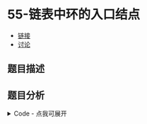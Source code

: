 # 55-链表中环的入口结点

- [链接](https://www.nowcoder.com/practice/253d2c59ec3e4bc68da16833f79a38e4)
- [讨论](https://www.nowcoder.com/questionTerminal/253d2c59ec3e4bc68da16833f79a38e4)

## 题目描述

## 题目分析

<details>
<summary>Code - 点我可展开</summary>

<<<@/books/code/jz/55.cpp

</details>


